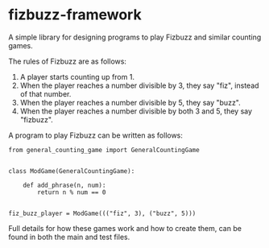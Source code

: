 # fizbuzz-framework

A simple library for designing programs to play Fizbuzz and similar counting games. 

The rules of Fizbuzz are as follows:

   1. A player starts counting up from 1.
   1. When the player reaches a number divisible by 3, they say "fiz", instead of that number.
   1. When the player reaches a number divisible by 5, they say "buzz". 
   1. When the player reaches a number divisible by both 3 and 5, they say "fizbuzz".
 
A program to play Fizbuzz can be written as follows:
 
<pre><code>from general_counting_game import GeneralCountingGame


class ModGame(GeneralCountingGame):
    
    def add_phrase(n, num):
        return n % num == 0
        

fiz_buzz_player = ModGame((("fiz", 3), ("buzz", 5)))</code></pre>

Full details for how these games work and how to create them, can be found in both the main and test files.
